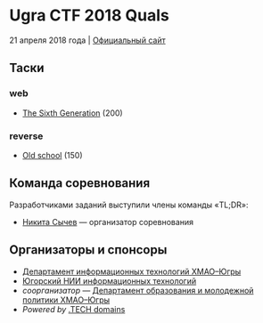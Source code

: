 # Ugra CTF 2018 Quals

21 апреля 2018 года | [Официальный сайт](https://ugractf.ru)

## Таски

### web

* [The Sixth Generation](six/) (200)

### reverse

* [Old school](oldschool/) (150)

## Команда соревнования

Разработчиками заданий выступили члены команды «TL;DR»:

* [Никита Сычев](https://t.me/nsychev) — организатор соревнования

## Организаторы и спонсоры

* [Департамент информационных технологий ХМАО–Югры](https://depit.admhmao.ru/)
* [Югорский НИИ информационных технологий](https://uriit.ru/)
* *соорганизатор* — [Департамент образования и молодежной политики ХМАО–Югры](http://doinhmao.ru/)
* *Powered by* [.TECH domains](http://get.tech)
